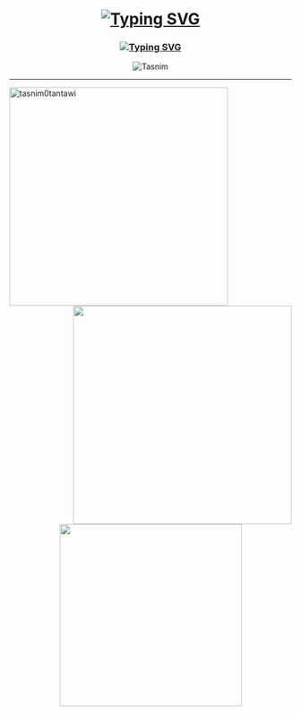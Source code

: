 

<h1 align ="center">
<a href="https://github.com/tasnim0tantawi"><img src="https://readme-typing-svg.demolab.com?font=Fira+Code&duration=1000&pause=10000000000000000000000&color=E852AF&center=true&random=false&width=435&lines=I'm+Tasnim" alt="Typing SVG" /></a>
</h1>

<h3 align="center">
    <a href="https://git.io/typing-svg"><img src="https://readme-typing-svg.demolab.com?font=Fira+Code&size=22&pause=1000&color=5F8BEC&center=true&random=true&width=435&lines=A+Passionate+Software+Engineer;A+Backend+Developer+;An+Artist" alt="Typing SVG" /></a>
</h3>


<p align="center"> <img src="https://komarev.com/ghpvc/?username=tasnim0tantawi&label=Profile%20views&color=E852AF&style=for-the-badge" alt="Tasnim" /> 

---

<div align=center>
  <div align=left>
    <a href="https://github.com/denvercoder1/github-readme-streak-stats" title="Go to Source">
      <img align="left" width=390 src="https://github-readme-streak-stats.herokuapp.com/?user=tasnim0tantawi&theme=react&border=61dafb&hide_border=true" alt="tasnim0tantawi" />
    </a>
  </div>
    <div align=left>
    <a href="https://github.com/anuraghazra/github-readme-stats" title="Go to Source">
      <img align="right" width=390 src="https://github-readme-stats.vercel.app/api?username=tasnim0tantawi&show_icons=true&theme=react&border_color=61dafb&hide_border=true" />
    </a>
    </div>
  </div>
</div>


<br><br><br><br><br><br><br><br>

  <div align=center>
    <a href="https://github.com/anuraghazra/github-readme-stats">
      <img width=325 align="center" src="https://github-readme-stats.vercel.app/api/top-langs/?username=tasnim0tantawi&hide=c%23,powershell,Mathematica,Ruby,Objective-C,Objective-C%2b%2b,Cuda&title_color=61dafb&text_color=ffffff&icon_color=61dafb&bg_color=20232a&langs_count=10&layout=compact&border_color=61dafb&hide_border=true" />
    </a>
  </div>
  <br>
  

<!---
tasnim0tantawi/tasnim0tantawi is a ✨ special ✨ repository because its `README.md` (this file) appears on your GitHub profile.
You can click the Preview link to take a look at your changes.
--->

